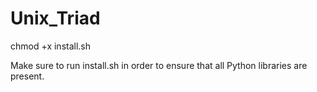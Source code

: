 # Unix_Triad

chmod +x install.sh


Make sure to run install.sh in order to ensure that all Python libraries are present.
